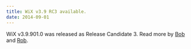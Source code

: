 ```yaml
---
title: WiX v3.9 RC3 available.
date: 2014-09-01
---
```


WiX v3.9.901.0 was released as Release Candidate 3. Read more by <a href="http://www.joyofsetup.com/2014/09/01/wix-v3-9-release-candidate-3-or-maybe-rtm-released/">Bob</a> and <a href="http://robmensching.com/blog/posts/2014/9/1/wix-v3.9-release-candidate-3/">Rob</a>.

